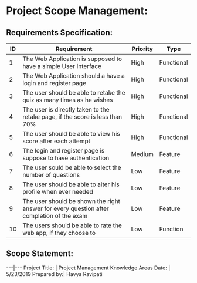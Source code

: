 # Project Scope Management:

## Requirements Specification:

ID|Requirement|Priority|Type|
---|---|---|---|
1 |The Web Application is supposed to have a simple User Interface |High|Functional
2 |The Web Application should a have a login and register page |High|Functional
3 |The user should be able to retake the quiz as many times as he wishes|High|Functional
4 |The user is directly taken to the retake page, if the score is less than 70%|High|Functional
5 |The user should be able to view his score after each attempt|High|Functional
6 |The login and register page is suppose to have authentication|Medium|Feature
7 |The user sould be able to select the number of questions|Low|Feature
8 |The user should be able to alter his profile when ever needed|Low|Feature
9 |The user should be shown the right answer for every question after completion of the exam|Low|Feature
10|The users should be able to rate the web app, if they choose to|Low|Function

## Scope Statement:

---|---
Project Title: | Project Management Knowledge Areas
Date: | 5/23/2019
Prepared by:| Havya Ravipati
